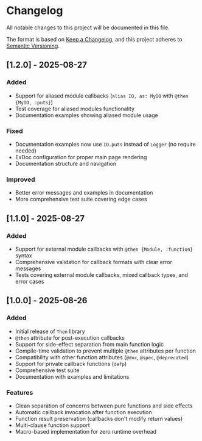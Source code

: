 # Changelog

All notable changes to this project will be documented in this file.

The format is based on [Keep a Changelog](https://keepachangelog.com/en/1.0.0/),
and this project adheres to [Semantic Versioning](https://semver.org/spec/v2.0.0.html).

## [1.2.0] - 2025-08-27

### Added
- Support for aliased module callbacks (`alias IO, as: MyIO` with `@then {MyIO, :puts}`)
- Test coverage for aliased modules functionality
- Documentation examples showing aliased module usage

### Fixed
- Documentation examples now use `IO.puts` instead of `Logger` (no require needed)
- ExDoc configuration for proper main page rendering
- Documentation structure and navigation

### Improved
- Better error messages and examples in documentation
- More comprehensive test suite covering edge cases

## [1.1.0] - 2025-08-27

### Added
- Support for external module callbacks with `@then {Module, :function}` syntax
- Comprehensive validation for callback formats with clear error messages
- Tests covering external module callbacks, mixed callback types, and error cases

## [1.0.0] - 2025-08-26

### Added
- Initial release of `Then` library
- `@then` attribute for post-execution callbacks
- Support for side-effect separation from main function logic
- Compile-time validation to prevent multiple `@then` attributes per function
- Compatibility with other function attributes (`@doc`, `@spec`, `@deprecated`)
- Support for private callback functions (`defp`)
- Comprehensive test suite
- Documentation with examples and limitations

### Features
- Clean separation of concerns between pure functions and side effects
- Automatic callback invocation after function execution
- Function result preservation (callbacks don't modify return values)
- Multi-clause function support
- Macro-based implementation for zero runtime overhead
